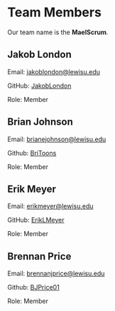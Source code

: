 # Team Members

Our team name is the  **MaelScrum**.

## Jakob London

Email:  jakoblondon@lewisu.edu

GitHub: [JakobLondon](https://github.com/JakobLondon)

Role: Member

## Brian Johnson

Email: brianejohnson@lewisu.edu


Github: [BriToons](https://github.com/BriToons)

Role: Member

## Erik Meyer

Email:  erikmeyer@lewisu.edu

GitHub: [ErikLMeyer](https://github.com/ErikLMeyer)

Role: Member

## Brennan Price

Email: brennanjprice@lewisu.edu

Github: [BJPrice01](https://github.com/BJPrice01)

Role: Member
